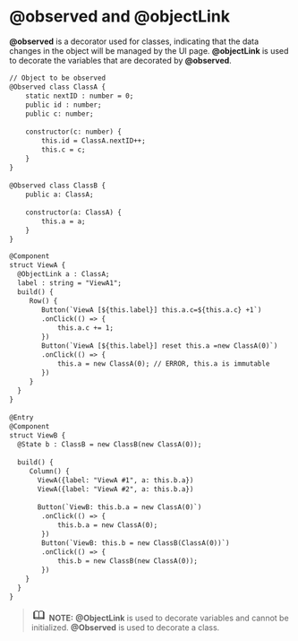 # @observed and @objectLink<a name="EN-US_TOPIC_0000001131671052"></a>

**@observed**  is a decorator used for classes, indicating that the data changes in the object will be managed by the UI page.  **@objectLink**  is used to decorate the variables that are decorated by  **@observed**.

```
// Object to be observed
@Observed class ClassA {
    static nextID : number = 0;
    public id : number;
    public c: number;

    constructor(c: number) {
        this.id = ClassA.nextID++;
        this.c = c;
    }
}

@Observed class ClassB {
    public a: ClassA;

    constructor(a: ClassA) {
        this.a = a;
    }
}
```

```
@Component
struct ViewA {
  @ObjectLink a : ClassA;
  label : string = "ViewA1";
  build() {
     Row() {
        Button(`ViewA [${this.label}] this.a.c=${this.a.c} +1`)
        .onClick(() => {
            this.a.c += 1;
        })
        Button(`ViewA [${this.label}] reset this.a =new ClassA(0)`)
        .onClick(() => {
            this.a = new ClassA(0); // ERROR, this.a is immutable
        })
     }
  }
}

@Entry
@Component 
struct ViewB {
  @State b : ClassB = new ClassB(new ClassA(0));

  build() {
     Column() {
       ViewA({label: "ViewA #1", a: this.b.a})
       ViewA({label: "ViewA #2", a: this.b.a})

       Button(`ViewB: this.b.a = new ClassA(0)`)
        .onClick(() => {
            this.b.a = new ClassA(0);
        })  
        Button(`ViewB: this.b = new ClassB(ClassA(0))`)
        .onClick(() => {
            this.b = new ClassB(new ClassA(0));
        }) 
    }
  } 
}
```

>![](../../public_sys-resources/icon-note.gif) **NOTE:** 
>**@ObjectLink**  is used to decorate variables and cannot be initialized.  **@Observed**  is used to decorate a class.

